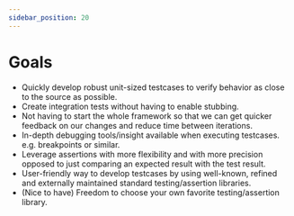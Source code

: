 ```yaml
---
sidebar_position: 20
---
```


# Goals
- Quickly develop robust unit-sized testcases to verify behavior as close to the source as possible.
- Create integration tests without having to enable stubbing.
- Not having to start the whole framework so that we can get quicker feedback on our changes and reduce time between iterations.
- In-depth debugging tools/insight available when executing testcases. e.g. breakpoints or similar.
- Leverage assertions with more flexibility and with more precision opposed to just comparing an expected result with the test result.
- User-friendly way to develop testcases by using well-known, refined and externally maintained standard testing/assertion libraries.
- (Nice to have) Freedom to choose your own favorite testing/assertion library.
